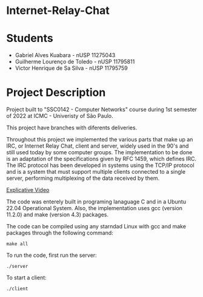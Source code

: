 # Internet-Relay-Chat

# Students

- Gabriel Alves Kuabara - nUSP 11275043
- Guilherme Lourenço de Toledo - nUSP 11795811
- Victor Henrique de Sa Silva - nUSP 11795759

# Project Description

Project built to "SSC0142 - Computer Networks" course during 1st semester of 2022 at ICMC - Univeristy of São Paulo.

This project have branches with diferents deliveries.

Throughout this project we implemented the various parts that make up an IRC, or Internet Relay Chat, client and server, widely used in the 90's and still used today by some computer groups. The implementation to be done is an adaptation of the specifications given by RFC 1459, which defines IRC. The IRC protocol has been developed in systems using the TCP/IP protocol and is a system that must support multiple clients connected to a single server, performing multiplexing of the data received by them.

[Explicative Video](https://youtu.be/fEpNcORgKRM)

The code was enterely built in programing lanaguage C and in a Ubuntu 22.04 Operational System. Also, the implementation uses gcc (version 11.2.0) and make (version 4.3) packages.


The code can be compiled using any starndad Linux with gcc and make packages through the following command:

```
make all
```

To run the code, first run the server:

```
./server
```

To start a client:

```
./client
```
